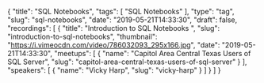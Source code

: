 {
  "title": "SQL Notebooks",
  "tags": [
    "SQL Notebooks"
  ],
  "type": "tag",
  "slug": "sql-notebooks",
  "date": "2019-05-21T14:33:30",
  "draft": false,
  "recordings": [
    {
      "title": "Introduction to SQL Notebooks ",
      "slug": "introduction-to-sql-notebooks",
      "thumbnail": "https://i.vimeocdn.com/video/786032093_295x166.jpg",
      "date": "2019-05-21T14:33:30",
      "meetups": [
        {
          "name": "Capitol Area Central Texas Users of SQL Server",
          "slug": "capitol-area-central-texas-users-of-sql-server"
        }
      ],
      "speakers": [
        {
          "name": "Vicky Harp",
          "slug": "vicky-harp"
        }
      ]
    }
  ]
}